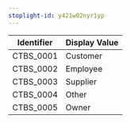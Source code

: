 ```yaml
---
stoplight-id: y421w02nyr1yp
---
```


Identifier  |  Display Value
------------|---------------
CTBS_0001   |  Customer
CTBS_0002   |  Employee
CTBS_0003   |  Supplier
CTBS_0004   |  Other
CTBS_0005   |  Owner